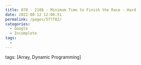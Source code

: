 ```yaml
---
title: 070 - 2188 - Minimum Time to Finish the Race - Hard
date: 2022-08-12 12:06:51
permalink: /pages/5f7f82/
categories:
  - Google
  - Incomplete
tags:
  - 
---
```

tags: [Array, Dynamic Programming]